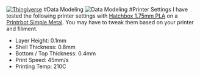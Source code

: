 [![Thingiverse](https://img.shields.io/badge/thingiverse-download-orange.svg?style=flat-square)](http://www.thingiverse.com/thing:908162)
#Data Modeling
![Data Modeling](https://raw.githubusercontent.com/pcon/printing/master/trailhead/data_modeling/render.png)
#Printer Settings
I have tested the following printer settings with [Hatchbox 1.75mm PLA](http://www.amazon.com/dp/B00J0GPC80/) on a [Printrbot Simple Metal](http://www.amazon.com/dp/B00IZYL7IW/).  You may have to tweak them based on your printer and filiment.
* Layer Height: 0.1mm
* Shell Thickness: 0.8mm
* Bottom / Top Thickness: 0.4mm
* Print Speed: 45mm/s
* Printing Temp: 210C